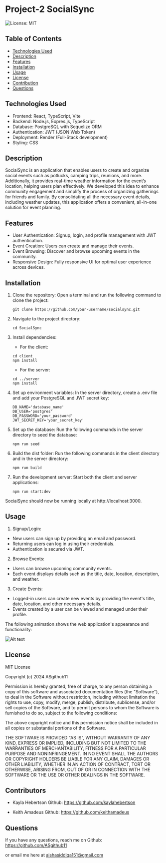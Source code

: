 # Project-2 SocialSync

![License: MIT](https://img.shields.io/badge/License-MIT-blue)

## Table of Contents

- [Technologies Used](#technologies-used)
- [Description](#description)
- [Features](#features)
- [Installation](#installation)
- [Usage](#usage)
- [License](#license)
- [Contribution](#contributors)
- [Questions](#questions)

## Technologies Used

- Frontend: React, TypeScript, Vite
- Backend: Node.js, Expres.js, TypeScript
- Database: PostgreSQL with Sequelize ORM
- Authentication: JWT (JSON Web Token)
- Deployment: Render (Full-Stack development)
- Styling: CSS

## Description

SocialSync is an application that enables users to create and organize social events such as potlucks, camping trips, reunions, and more. Additionally, it provides real-time weather information for the event’s location, helping users plan effectively. We developed this idea to enhance community engagement and simplify the process of organizing gatherings for friends and family. By consolidating all the necessary event details, including weather updates, this application offers a convenient, all-in-one solution for event planning.

## Features

- User Authentication: Signup, login, and profile management with JWT authentication.
- Event Creation: Users can create and manage their events.
- Event Browsing: Discover and browse upcoming events in the community.
- Responsive Design: Fully responsive UI for optimal user experience across devices.

## Installation

1. Clone the repository: Open a terminal and run the following command to clone the project:

    ```
    git clone https://github.com/your-username/socialsync.git
    ```

2. Navigate to the project directory:

    ```
    cd SocialSync
    ```

3. Install dependencies:
    - For the client:

    ```
    cd client
    npm install
    ```

    - For the server:

    ```
    cd ../server
    npm install
    ```

4. Set up environment variables: In the server directory, create a .env file and add your PostgreSQL and JWT secret key:

    ```
    DB_NAME='database_name'
    DB_USER='postgres'
    DB_PASSWORD='your_password'
    JWT_SECRET_KEY='your_secret_key'
    ```

5. Set up the database: Run the following commands in the server directory to seed the database:

    ```
    npm run seed
    ```

6. Build the dist folder: Run the following commands in the client directory and in the server directory:

    ```
    npm run build
    ```

7. Run the development server: Start both the client and server applications:

    ```
    npm run start:dev
    ```

SocialSync should now be running locally at http://localhost:3000.

## Usage

1. Signup/Login:

- New users can sign up by providing an email and password.
- Returning users can log in using their credentials.
- Authentication is secured via JWT.

2. Browse Events:

- Users can browse upcoming community events.
- Each event displays details such as the title, date, location, description, and weather.

3. Create Events:

- Logged-in users can create new events by providing the event's title, date, location, and other necessary details.
- Events created by a user can be viewed and managed under their profile.

The following animation shows the web application's appearance and functionality:

![Alt text](client/src/assets/images/Demo.gif)

## License

MIT License

Copyright (c) 2024 ASgithub11

Permission is hereby granted, free of charge, to any person obtaining a copy
of this software and associated documentation files (the "Software"), to deal
in the Software without restriction, including without limitation the rights
to use, copy, modify, merge, publish, distribute, sublicense, and/or sell
copies of the Software, and to permit persons to whom the Software is
furnished to do so, subject to the following conditions:

The above copyright notice and this permission notice shall be included in all
copies or substantial portions of the Software.

THE SOFTWARE IS PROVIDED "AS IS", WITHOUT WARRANTY OF ANY KIND, EXPRESS OR
IMPLIED, INCLUDING BUT NOT LIMITED TO THE WARRANTIES OF MERCHANTABILITY,
FITNESS FOR A PARTICULAR PURPOSE AND NONINFRINGEMENT. IN NO EVENT SHALL THE
AUTHORS OR COPYRIGHT HOLDERS BE LIABLE FOR ANY CLAIM, DAMAGES OR OTHER
LIABILITY, WHETHER IN AN ACTION OF CONTRACT, TORT OR OTHERWISE, ARISING FROM,
OUT OF OR IN CONNECTION WITH THE SOFTWARE OR THE USE OR OTHER DEALINGS IN THE
SOFTWARE.

## Contributors

- Kayla Hebertson Github: https://github.com/kaylahebertson

- Keith Amadeus Github: https://github.com/keithamadeus

## Questions

If you have any questions, reach me on Github: https://github.com/ASgithub11

or email me here at aishasiddiqa151@gmail.com
